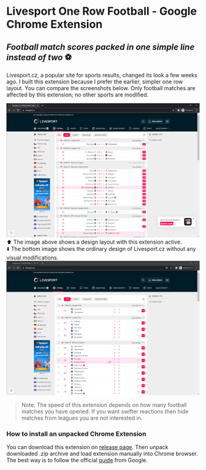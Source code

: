 # Livesport One Row Football - Google Chrome Extension

## _Football match scores packed in one simple line instead of two_ ⚽

Livesport.cz, a popular site for sports results, changed its look a few weeks ago. I built this extension because I prefer the earlier, simpler one row layout. You can compare the screenshots below. Only football matches are affected by this extension; no other sports are modified.

![](docs/images/LS-live-new.png)  
⬆️ The image above shows a design layout with this extension active.  
⬇️ The bottom image shows the ordinary design of Livesport.cz without any visual modifications.
![](docs/images/LS-live.png)

> Note: The speed of this extension depends on how many football matches you have opened. If you want swifter reactions then hide matches from leagues you are not interested in.

### How to install an unpacked Chrome Extension

You can download this extension on [release page](https://github.com/Canario5/Livesport-One-line-Football/releases). Then unpack downloaded .zip archive and load extension manually into Chrome browser. The best way is to follow the official [guide](https://developer.chrome.com/docs/extensions/mv3/getstarted/#unpacked) from Google.
